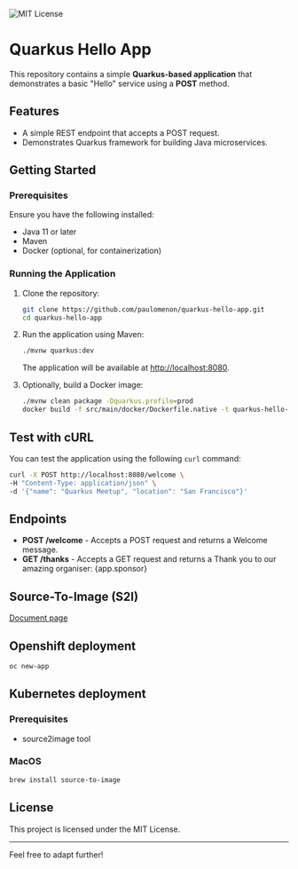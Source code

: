 ![MIT License](https://img.shields.io/badge/license-MIT-green.svg)

# Quarkus Hello App

This repository contains a simple **Quarkus-based application** that demonstrates a basic "Hello" service using a **POST** method.

## Features
- A simple REST endpoint that accepts a POST request.
- Demonstrates Quarkus framework for building Java microservices.

## Getting Started

### Prerequisites
Ensure you have the following installed:
- Java 11 or later
- Maven
- Docker (optional, for containerization)

### Running the Application
1. Clone the repository:
   ```bash
   git clone https://github.com/paulomenon/quarkus-hello-app.git
   cd quarkus-hello-app
   ```
2. Run the application using Maven:
   ```bash
   ./mvnw quarkus:dev
   ```
   The application will be available at [http://localhost:8080](http://localhost:8080).

3. Optionally, build a Docker image:
   ```bash
   ./mvnw clean package -Dquarkus.profile=prod
   docker build -f src/main/docker/Dockerfile.native -t quarkus-hello-app .
   ```

## Test with cURL
You can test the application using the following `curl` command:

```bash
curl -X POST http://localhost:8080/welcome \
-H "Content-Type: application/json" \
-d '{"name": "Quarkus Meetup", "location": "San Francisco"}'
```

## Endpoints
- **POST /welcome** - Accepts a POST request and returns a Welcome message.
- **GET /thanks** - Accepts a GET request and returns a Thank you to our amazing organiser: {app.sponsor}

## Source-To-Image (S2I)

[Document page](https://github.com/openshift/source-to-image?tab=readme-ov-file)

## Openshift deployment

```bash
oc new-app 
```

## Kubernetes deployment

### Prerequisites
- source2image tool

### MacOS

```bash
brew install source-to-image
```


## License
This project is licensed under the MIT License.

---

Feel free to adapt further!